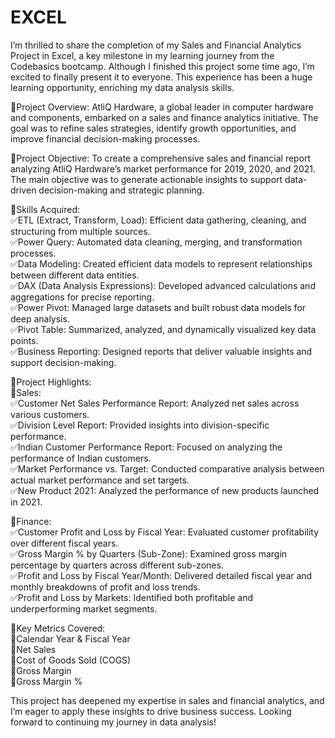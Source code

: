 # EXCEL
I’m thrilled to share the completion of my Sales and Financial Analytics Project in Excel, a key milestone in my learning journey from the Codebasics bootcamp. Although I finished this project some time ago, I’m excited to finally present it to everyone. This experience has been a huge learning opportunity, enriching my data analysis skills.

🎯Project Overview:
AtliQ Hardware, a global leader in computer hardware and components, embarked on a sales and finance analytics initiative. The goal was to refine sales strategies, identify growth opportunities, and improve financial decision-making processes.

🎯Project Objective:
To create a comprehensive sales and financial report analyzing AtliQ Hardware’s market performance for 2019, 2020, and 2021. The main objective was to generate actionable insights to support data-driven decision-making and strategic planning.



🎯Skills Acquired:
<br>
✅️ETL (Extract, Transform, Load): Efficient data gathering, cleaning, and structuring from multiple sources.<br>
✅️Power Query: Automated data cleaning, merging, and transformation processes.
<br>
✅️Data Modeling: Created efficient data models to represent relationships between different data entities.<br>
✅️DAX (Data Analysis Expressions): Developed advanced calculations and aggregations for precise reporting.<br>
✅️Power Pivot:  Managed large datasets and built robust data models for deep analysis.<br>
✅️Pivot Table: Summarized, analyzed, and dynamically visualized key data points.<br>
✅️Business Reporting: Designed reports that deliver valuable insights and support decision-making.<br>

🎯Project Highlights:<br>
📍Sales:<br>
✅️Customer Net Sales Performance Report: Analyzed net sales across various customers.<br>
✅️Division Level Report:  Provided insights into division-specific performance.<br>
✅️Indian Customer Performance Report: Focused on analyzing the performance of Indian customers.<br>
✅️Market Performance vs. Target: Conducted comparative analysis between actual market performance and set targets.<br>
✅️New Product 2021:  Analyzed the performance of new products launched in 2021.<br>

📍Finance:<br>
✅️Customer Profit and Loss by Fiscal Year:  Evaluated customer profitability over different fiscal years.<br>
✅️Gross Margin % by Quarters (Sub-Zone): Examined gross margin percentage by quarters across different sub-zones.<br>
✅️Profit and Loss by Fiscal Year/Month: Delivered detailed fiscal year and monthly breakdowns of profit and loss trends.<br>
✅️Profit and Loss by Markets: Identified both profitable and underperforming market segments.<br>

🎯Key Metrics Covered:<br>
📍Calendar Year & Fiscal Year<br>
📍Net Sales<br>
📍Cost of Goods Sold (COGS)<br>
📍Gross Margin<br>
📍Gross Margin %<br>

This project has deepened my expertise in sales and financial analytics, and I’m eager to apply these insights to drive business success. Looking forward to continuing my journey in data analysis!


